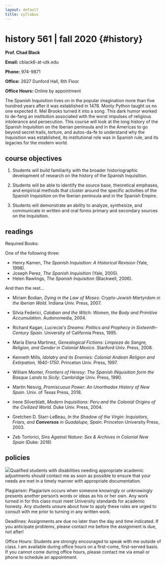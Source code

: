 ```yaml
---
layout: default
title: syllabus
---
```


# history 561 | fall 2020 {#history}

**Prof. Chad Black**

**Email:** cblack6-at-utk.edu

**Phone:** 974-9871

**Office:** 2627 Dunford Hall, 6th Floor

**Office Hours:** Online by appointment

The Spanish Inquisition lives on in the popular imagination more than five
hundred years after it was established in 1478. Monty Python taught us no
one expected it. Mel Brooks turned it into a song. This dark humor worked
to de-fang an institution associated with the worst impulses of religious
intolerance and persecution. This course will look at the long history of
the Spanish Inquisition on the Iberian peninsula and in the Americas to go
beyond secret trails, torture, and autos-da-fe to understand why the
Inquisition was established, its institutional role was in Spanish rule,
and its legacies for the modern world. 

## course objectives

1. Students will build familiarity with the broader historiographic development
   of research on the history of the Spanish Inquisition. 

2. Students will be able to identify the source base, theoretical emphases, and
   empirical methods that cluster around the specific activities of the
   Spanish Inquisition on the Iberian peninsula and in the Spanish Empire.

3. Students will demonstrate an ability to analyze, synthesize, and communicate in
   written and oral forms primary and secondary sources on the Inquisition.

## readings

Required Books:

One of the following three:

* Henry Kamen, *The Spanish Inquisition: A Historical Revision* (Yale, 1998).  
* Joseph Perez, *The Spanish Inquisition* (Yale, 2005).
* Helen Rawlings, *The Spanish Inquisition* (Blackwell, 2006).

And then the rest...

* Miriam Bodian, *Dying in the Law of Moses: Crypto-Jewish Martyrdom in the
  Iberian Wold*. Indiana Univ. Press, 2007.

* Silvia Federici, *Calaban and the Witch: Women, the Body and Primitive
  Accumulation*. Audonomedia, 2004.

* Richard Kagan, *Lucrecia's Dreams: Politics and Prophecy in Sixteenth-Century
  Spain*. University of California Press, 1995.

* María Elena Martinez, *Genealogical Fictions: Limpieza de Sangre, Religion,
  and Gender in Colonial Mexico*. Stanford Univ. Press, 2008.

* Kenneth Mills, *Idolatry and its Enemies: Colonial Andean Religion and
  Extirpation, 1640-1750*. Princeton Univ. Press, 1997.

* William Monter, *Frontiers of Heresy: The Spanish INquisition form the Basque
  Lands to Sicily*. Cambridge Univ. Press, 1990.

* Martin Nesvig, *Promiscuous Power: An Unorthodox History of New Spain*. Univ.
  of Texas Press, 2018.

* Irene Silverblatt, *Modern Inquisitions: Peru and the Colonial Origins of the
  Civilized World*. Duke Univ. Press, 2004.

* Gretchen D. Starr-LeBeau, *In the Shadow of the Virgin: Inquisitors, Friars,
  and **Conversos** in Guadalupe, Spain*. Princeton University Press, 2003.

* Zeb Tortorici, *Sins Against Nature: Sex & Archives in Colonial New Spain*
  (Duke: 2018)




## policies

![](https://chadblack.net/511S2012/media/images/disability.png)Qualified
students with disabilities needing appropriate academic adjustments should
contact me as soon as possible to ensure that your needs are met in a timely
manner with appropriate documentation.

Plagiarism: Plagiarism occurs when someone knowingly or unknowingly presents
another person’s words or ideas as his or her own. Any work turned in for this
class must meet University standards for academic honesty. Any students unsure
about how to apply these rules are urged to consult with me prior to turning in
any written work.

Deadlines: Assignments are due no later than the day and time indicated. If you
anticipate problems, please contact me before the assignment is due, not after!

Office Hours: Students are strongly encouraged to speak with me outside of
class. I am available during office hours on a first-come, first-served basis.
If you cannot come during office hours, please contact me via email or phone to
schedule an appointment.
